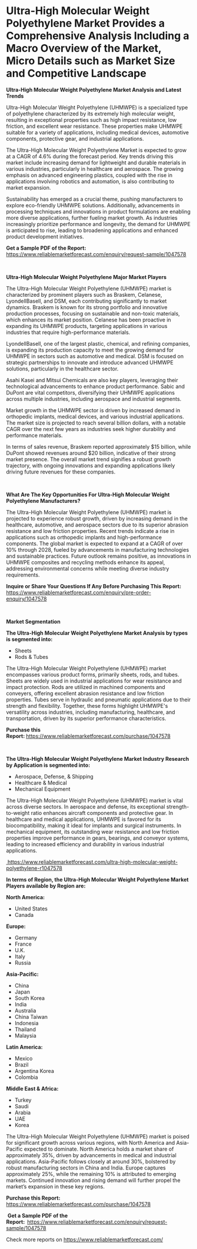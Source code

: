 <p><h1>Ultra-High Molecular Weight Polyethylene Market Provides a Comprehensive Analysis Including a Macro Overview of the Market, Micro Details such as Market Size and Competitive Landscape</h1></p><p><strong>Ultra-High Molecular Weight Polyethylene Market Analysis and Latest Trends</strong></p>
<p><p>Ultra-High Molecular Weight Polyethylene (UHMWPE) is a specialized type of polyethylene characterized by its extremely high molecular weight, resulting in exceptional properties such as high impact resistance, low friction, and excellent wear resistance. These properties make UHMWPE suitable for a variety of applications, including medical devices, automotive components, protective gear, and industrial applications.</p><p>The Ultra-High Molecular Weight Polyethylene Market is expected to grow at a CAGR of 4.6% during the forecast period. Key trends driving this market include increasing demand for lightweight and durable materials in various industries, particularly in healthcare and aerospace. The growing emphasis on advanced engineering plastics, coupled with the rise in applications involving robotics and automation, is also contributing to market expansion.</p><p>Sustainability has emerged as a crucial theme, pushing manufacturers to explore eco-friendly UHMWPE solutions. Additionally, advancements in processing techniques and innovations in product formulations are enabling more diverse applications, further fueling market growth. As industries increasingly prioritize performance and longevity, the demand for UHMWPE is anticipated to rise, leading to broadening applications and enhanced product development initiatives.</p></p>
<p><strong>Get a Sample PDF of the Report:&nbsp;</strong> <a href="https://www.reliablemarketforecast.com/enquiry/request-sample/1047578?utm_campaign=1167&utm_medium=2&utm_source=Github&utm_content=ia&utm_term=08012025&utm_id=ultra-high-molecular-weight-polyethylene">https://www.reliablemarketforecast.com/enquiry/request-sample/1047578</a></p>
<p>&nbsp;</p>
<p><strong>Ultra-High Molecular Weight Polyethylene Major Market Players</strong></p>
<p><p>The Ultra-High Molecular Weight Polyethylene (UHMWPE) market is characterized by prominent players such as Braskem, Celanese, LyondellBasell, and DSM, each contributing significantly to market dynamics. Braskem is known for its strong portfolio and innovative production processes, focusing on sustainable and non-toxic materials, which enhances its market position. Celanese has been proactive in expanding its UHMWPE products, targeting applications in various industries that require high-performance materials.</p><p>LyondellBasell, one of the largest plastic, chemical, and refining companies, is expanding its production capacity to meet the growing demand for UHMWPE in sectors such as automotive and medical. DSM is focused on strategic partnerships to innovate and introduce advanced UHMWPE solutions, particularly in the healthcare sector.</p><p>Asahi Kasei and Mitsui Chemicals are also key players, leveraging their technological advancements to enhance product performance. Sabic and DuPont are vital competitors, diversifying their UHMWPE applications across multiple industries, including aerospace and industrial segments.</p><p>Market growth in the UHMWPE sector is driven by increased demand in orthopedic implants, medical devices, and various industrial applications. The market size is projected to reach several billion dollars, with a notable CAGR over the next few years as industries seek higher durability and performance materials.</p><p>In terms of sales revenue, Braskem reported approximately $15 billion, while DuPont showed revenues around $20 billion, indicative of their strong market presence. The overall market trend signifies a robust growth trajectory, with ongoing innovations and expanding applications likely driving future revenues for these companies.</p></p>
<p>&nbsp;</p>
<p><strong>What Are The Key Opportunities For Ultra-High Molecular Weight Polyethylene Manufacturers?</strong></p>
<p><p>The Ultra-High Molecular Weight Polyethylene (UHMWPE) market is projected to experience robust growth, driven by increasing demand in the healthcare, automotive, and aerospace sectors due to its superior abrasion resistance and low friction properties. Recent trends indicate a rise in applications such as orthopedic implants and high-performance components. The global market is expected to expand at a CAGR of over 10% through 2028, fueled by advancements in manufacturing technologies and sustainable practices. Future outlook remains positive, as innovations in UHMWPE composites and recycling methods enhance its appeal, addressing environmental concerns while meeting diverse industry requirements.</p></p>
<p><strong>Inquire or Share Your Questions If Any Before Purchasing This Report:</strong> <a href="https://www.reliablemarketforecast.com/enquiry/pre-order-enquiry/1047578?utm_campaign=1167&utm_medium=2&utm_source=Github&utm_content=ia&utm_term=08012025&utm_id=ultra-high-molecular-weight-polyethylene">https://www.reliablemarketforecast.com/enquiry/pre-order-enquiry/1047578</a></p>
<p>&nbsp;</p>
<p><strong>Market Segmentation</strong></p>
<p><strong>The Ultra-High Molecular Weight Polyethylene Market Analysis by types is segmented into:</strong></p>
<p><ul><li>Sheets</li><li>Rods & Tubes</li></ul></p>
<p><p>The Ultra-High Molecular Weight Polyethylene (UHMWPE) market encompasses various product forms, primarily sheets, rods, and tubes. Sheets are widely used in industrial applications for wear resistance and impact protection. Rods are utilized in machined components and conveyers, offering excellent abrasion resistance and low friction properties. Tubes serve in hydraulic and pneumatic applications due to their strength and flexibility. Together, these forms highlight UHMWPE's versatility across industries, including manufacturing, healthcare, and transportation, driven by its superior performance characteristics.</p></p>
<p><strong>Purchase this Report:&nbsp;</strong><a href="https://www.reliablemarketforecast.com/purchase/1047578?utm_campaign=1167&utm_medium=2&utm_source=Github&utm_content=ia&utm_term=08012025&utm_id=ultra-high-molecular-weight-polyethylene">https://www.reliablemarketforecast.com/purchase/1047578</a></p>
<p>&nbsp;</p>
<p><strong>The Ultra-High Molecular Weight Polyethylene Market Industry Research by Application is segmented into:</strong></p>
<p><ul><li>Aerospace, Defense, & Shipping</li><li>Healthcare & Medical</li><li>Mechanical Equipment</li></ul></p>
<p><p>The Ultra-High Molecular Weight Polyethylene (UHMWPE) market is vital across diverse sectors. In aerospace and defense, its exceptional strength-to-weight ratio enhances aircraft components and protective gear. In healthcare and medical applications, UHMWPE is favored for its biocompatibility, making it ideal for implants and surgical instruments. In mechanical equipment, its outstanding wear resistance and low friction properties improve performance in gears, bearings, and conveyor systems, leading to increased efficiency and durability in various industrial applications.</p></p>
<p><a href="https://www.reliablemarketforecast.com/ultra-high-molecular-weight-polyethylene-r1047578?utm_campaign=1167&utm_medium=2&utm_source=Github&utm_content=ia&utm_term=08012025&utm_id=ultra-high-molecular-weight-polyethylene">&nbsp;https://www.reliablemarketforecast.com/ultra-high-molecular-weight-polyethylene-r1047578</a></p>
<p><strong>In terms of Region, the Ultra-High Molecular Weight Polyethylene Market Players available by Region are:</strong></p>
<p>
    <p> <strong> North America: </strong>
        <ul>
            <li>United States</li>
            <li>Canada</li>
        </ul>
        </p> 
    <p> <strong> Europe: </strong>
        <ul>
            <li>Germany</li>
            <li>France</li>
            <li>U.K.</li>
            <li>Italy</li>
            <li>Russia</li>
        </ul>
        </p> 
    <p> <strong> Asia-Pacific: </strong>
        <ul>
            <li>China</li>
            <li>Japan</li>
            <li>South Korea</li>
            <li>India</li>
            <li>Australia</li>
            <li>China Taiwan</li>
            <li>Indonesia</li>
            <li>Thailand</li>
            <li>Malaysia</li>
        </ul>
        </p> 
    <p> <strong> Latin America: </strong>
        <ul>
            <li>Mexico</li>
            <li>Brazil</li>
            <li>Argentina Korea</li>
            <li>Colombia</li>
        </ul>
        </p> 
    <p> <strong> Middle East & Africa: </strong>
        <ul>
            <li>Turkey</li>
            <li>Saudi</li>
            <li>Arabia</li>
            <li>UAE</li>
            <li>Korea</li>
        </ul>
    </p>
    </p>
<p><p>The Ultra-High Molecular Weight Polyethylene (UHMWPE) market is poised for significant growth across various regions, with North America and Asia-Pacific expected to dominate. North America holds a market share of approximately 35%, driven by advancements in medical and industrial applications. Asia-Pacific follows closely at around 30%, bolstered by robust manufacturing sectors in China and India. Europe captures approximately 25%, while the remaining 10% is attributed to emerging markets. Continued innovation and rising demand will further propel the market’s expansion in these key regions.</p></p>
<p><strong>Purchase this Report: </strong><a href="https://www.reliablemarketforecast.com/purchase/1047578?utm_campaign=1167&utm_medium=2&utm_source=Github&utm_content=ia&utm_term=08012025&utm_id=ultra-high-molecular-weight-polyethylene">https://www.reliablemarketforecast.com/purchase/1047578</a></p>
<p>&nbsp;<strong>Get a Sample PDF of the Report:&nbsp;&nbsp;</strong><a href="https://www.reliablemarketforecast.com/enquiry/request-sample/1047578?utm_campaign=1167&utm_medium=2&utm_source=Github&utm_content=ia&utm_term=08012025&utm_id=ultra-high-molecular-weight-polyethylene">https://www.reliablemarketforecast.com/enquiry/request-sample/1047578</a></p>
<p><strong></strong></p>
<p>Check more reports on <a href="https://www.reliablemarketforecast.com/?utm_campaign=1167&utm_medium=2&utm_source=Github&utm_content=ia&utm_term=08012025&utm_id=ultra-high-molecular-weight-polyethylene">https://www.reliablemarketforecast.com/</a></p>